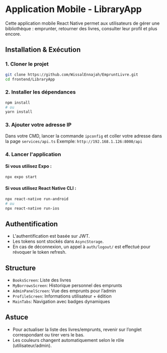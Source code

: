 # Application Mobile - LibraryApp

Cette application mobile React Native permet aux utilisateurs de gérer une bibliothèque : emprunter, retourner des livres, consulter leur profil et plus encore.

## Installation & Exécution

### 1. Cloner le projet

```bash
git clone https://github.com/WissalEnnajah/EmpruntLivre.git
cd frontend/LibraryApp
```

### 2. Installer les dépendances

```bash
npm install
# ou
yarn install
```

### 3. Ajouter votre adresse IP

Dans votre CMD, lancer la commande `ipconfig` et coller votre adresse dans la page `services/api.ts`
Exemple: `http://192.168.1.126:8000/api`

### 4. Lancer l'application

#### Si vous utilisez Expo :

```bash
npx expo start
```

#### Si vous utilisez React Native CLI :

```bash
npx react-native run-android
# ou
npx react-native run-ios
```

## Authentification

- L'authentification est basée sur JWT.
- Les tokens sont stockés dans `AsyncStorage`.
- En cas de déconnexion, un appel à `auth/logout/` est effectué pour révoquer le token refresh.

## Structure

- `BooksScreen`: Liste des livres
- `MyBorrowsScreen`: Historique personnel des emprunts
- `AdminPanelScreen`: Vue des emprunts pour l’admin
- `ProfileScreen`: Informations utilisateur + édition
- `MainTabs`: Navigation avec badges dynamiques

## Astuce

- Pour actualiser la liste des livres/emprunts, revenir sur l’onglet correspondant ou tirer vers le bas.
- Les couleurs changent automatiquement selon le rôle (utilisateur/admin).
